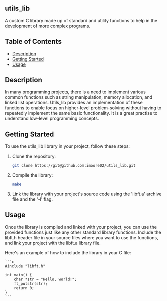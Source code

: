 ## utils_lib

A custom C library made up of standard and utility functions to help in the development of more complex programs.

## Table of Contents

- [Description](#Description)
- [Getting Started](#getting-started)
- [Usage](#usage)


## Description

In many programming projects, there is a need to implement various common functions such as string manipulation, memory allocation, and linked list operations. Utils_lib provides an implementation of these functions to enable focus on higher-level problem-solving without having to repeatedly implement the same basic functionality. It is a great practise to understand low-level programming concepts.

## Getting Started

To use the utils_lib library in your project, follow these steps:

1. Clone the repository:

   ```bash
   git clone https://git@github.com:imoore02/utils_lib.git

2. Compile the library:

	```bash
	make

3. Link the library with your project's source code using the 'libft.a' archive file and the '-l' flag.

## Usage

Once the library is compiled and linked with your project, you can use the provided functions just like any other standard library functions. Include the libft.h header file in your source files where you want to use the functions, and link your project with the libft.a library file.

Here's an example of how to include the library in your C file:

	```c
	#include "libft.h"

	int main() {
		char *str = "Hello, world!";
		ft_putstr(str);
		return 0;
	}
	```




